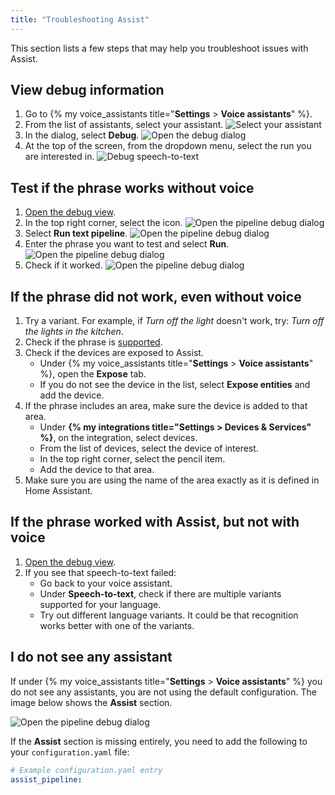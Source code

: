```yaml
---
title: "Troubleshooting Assist"
---
```


This section lists a few steps that may help you troubleshoot issues with Assist. 

## View debug information

1. Go to {% my voice_assistants title="**Settings** > **Voice assistants**" %}.
1. From the list of assistants, select your assistant.
   ![Select your assistant](/images/assist/assistant-select.png)
1. In the dialog, select **Debug**.
![Open the debug dialog](/images/assist/assistant-debug-03.png)
1. At the top of the screen, from the dropdown menu, select the run you are interested in.
![Debug speech-to-text](/images/assist/assistant-debug-02.png)

## Test if the phrase works without voice

1. [Open the debug view](#view-debug-information).
1. In the top right corner, select the icon.
![Open the pipeline debug dialog](/images/assist/assistant-debug-04.png)
1. Select **Run text pipeline**.
![Open the pipeline debug dialog](/images/assist/assistant-debug-pipeline-01.png)
1. Enter the phrase you want to test and select **Run**.
![Open the pipeline debug dialog](/images/assist/assistant-debug-pipeline-02.png)
1. Check if it worked.
![Open the pipeline debug dialog](/images/assist/assistant-debug-pipeline-03.png)

## If the phrase did not work, even without voice

1. Try a variant. For example, if *Turn off the light* doesn't work, try: *Turn off the lights in the kitchen*.
1. Check if the phrase is [supported](/voice_control/builtin_sentences/).
1. Check if the devices are exposed to Assist.
   * Under {% my voice_assistants title="**Settings** > **Voice assistants**" %}, open the **Expose** tab.
   * If you do not see the device in the list, select **Expose entities** and add the device.
1. If the phrase includes an area, make sure the device is added to that area.
   * Under **{% my integrations title="Settings > Devices & Services" %}**, on the integration, select devices.
   * From the list of devices, select the device of interest.
   * In the top right corner, select the pencil item.
   * Add the device to that area.
1. Make sure you are using the name of the area exactly as it is defined in Home Assistant.

## If the phrase worked with Assist, but not with voice

1. [Open the debug view](#view-debug-information).
1. If you see that speech-to-text failed:
   - Go back to your voice assistant.
   - Under **Speech-to-text**, check if there are multiple variants supported for your language.
   - Try out different language variants. It could be that recognition works better with one of the variants.


## I do not see any assistant

If under {% my voice_assistants title="**Settings** > **Voice assistants**" %} you do not see any assistants, you are not using the default configuration. The image below shows the **Assist** section. 

![Open the pipeline debug dialog](/images/assist/assist-assistants-page.png)

If the **Assist** section is missing entirely, you need to add the following to your `configuration.yaml` file:

   ```yaml
   # Example configuration.yaml entry
   assist_pipeline:
   ```
